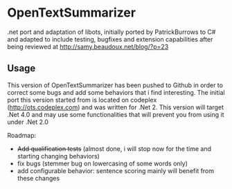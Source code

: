 OpenTextSummarizer
==================

.net port and adaptation of libots, initially ported by PatrickBurrows to C# and adapted to include testing, bugfixes and extension capabilities after being reviewed at http://samy.beaudoux.net/blog/?p=23

Usage
-----


This version of OpenTextSummarizer has been pushed to Github in order to correct some bugs and add some behaviors that i find interesting.
The initial port this version started from is located on codeplex (http://ots.codeplex.com) and was written for .Net 2. This version will target .Net 4.0 and may use some functionalities that will prevent you from using it under .Net 2.0

Roadmap:
* ~~Add qualification tests~~ (almost done, i will stop now for the time and starting changing behaviors)
* fix bugs (stemmer bug on lowercasing of some words only)
* add configurable behavior: sentence scoring mainly will benefit from these changes
